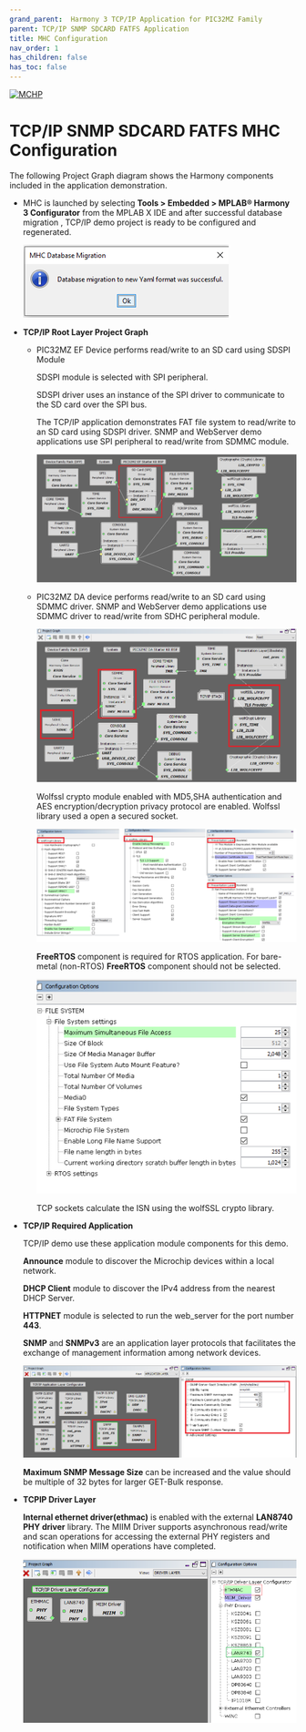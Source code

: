 ```yaml
---
grand_parent:  Harmony 3 TCP/IP Application for PIC32MZ Family
parent: TCP/IP SNMP SDCARD FATFS Application
title: MHC Configuration
nav_order: 1
has_children: false
has_toc: false
---
```

[![MCHP](https://www.microchip.com/ResourcePackages/Microchip/assets/dist/images/logo.png)](https://www.microchip.com)

# TCP/IP SNMP SDCARD FATFS MHC Configuration

The following Project Graph diagram shows the Harmony components included in the application demonstration.

* MHC is launched by selecting **Tools > Embedded > MPLAB® Harmony 3 Configurator** from the MPLAB X IDE and after successful database migration , TCP/IP demo project is ready to be configured and regenerated.

    ![tcpip_pic32mz_project](images/database_migration_successful.png)

* **TCP/IP Root Layer Project Graph**

	* PIC32MZ EF Device performs read/write to an SD card using SDSPI Module 

		SDSPI module is selected with SPI peripheral. 
        
        SDSPI driver uses an instance of the SPI driver to communicate to the SD card over the SPI bus. 
        
        The TCP/IP application demonstrates FAT file system to read/write to an SD card using SDSPI driver. SNMP and WebServer demo applications use SPI peripheral to read/write from SDMMC module.

        ![tcpip_pic32mz_project](images/tcpip_sdspi_required_root.png)

	* PIC32MZ DA device performs read/write to an SD card using SDMMC driver. SNMP and WebServer demo applications use SDMMC driver to read/write from SDHC peripheral module.

        ![tcpip_pic32mzda_project](images/tcpip_sdmmc_required_root.png)

        Wolfssl crypto module enabled with MD5,SHA authentication  and AES encryption/decryption privacy protocol are enabled. Wolfssl library used a open a secured socket.
	
        ![tcpip_pic32mz_project](images/wolfssl_demo_required_configuration.png)

        **FreeRTOS** component is required for RTOS application. For bare-metal (non-RTOS) **FreeRTOS** component should not be selected.

        ![tcpip_pic32mz_project](images/fatfs_configuration.png)
        
        TCP sockets calculate the ISN using the wolfSSL crypto library. 


* **TCP/IP Required Application**

	TCP/IP demo use these application module components for this demo.
    
    **Announce** module to discover the Microchip devices within a local network.
    
    **DHCP Client** module to discover the IPv4 address from the nearest DHCP Server. 
    
    **HTTPNET** module is selected to run the web_server for the port number **443**. 
    
    **SNMP** and **SNMPv3** are an application layer protocols that facilitates the exchange of management information among network devices.     

    ![tcpip_pic32mz_project](images/tcpip_snmp_demo_app.png)

    **Maximum SNMP Message Size** can be increased and the value should be multiple of 32 bytes for larger GET-Bulk response.

* **TCPIP Driver Layer**

  **Internal ethernet driver(ethmac)** is enabled with the external **LAN8740 PHY driver** library. The MIIM Driver supports asynchronous read/write and scan operations for accessing the external PHY registers and notification when MIIM operations have completed.

    ![tcpip_pic32mz_project](images/tcpip_driver_component.png)
